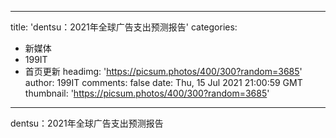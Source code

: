 
---
title: 'dentsu：2021年全球广告支出预测报告'
categories: 
 - 新媒体
 - 199IT
 - 首页更新
headimg: 'https://picsum.photos/400/300?random=3685'
author: 199IT
comments: false
date: Thu, 15 Jul 2021 21:00:59 GMT
thumbnail: 'https://picsum.photos/400/300?random=3685'
---

<div>   
dentsu：2021年全球广告支出预测报告  
</div>
            